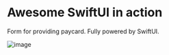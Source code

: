 # Awesome SwiftUI in action

Form for providing paycard. Fully powered by SwiftUI.

![image](https://j.gifs.com/K1ArGz.gif)
